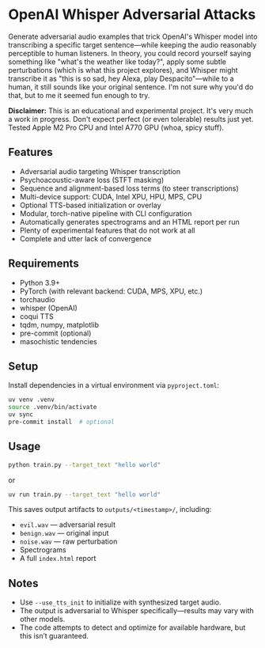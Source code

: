 # OpenAI Whisper Adversarial Attacks

Generate adversarial audio examples that trick OpenAI's Whisper model into transcribing a specific target sentence—while keeping the audio reasonably perceptible to human listeners. In theory, you could record yourself saying something like "what's the weather like today?", apply some subtle perturbations (which is what this project explores), and Whisper might transcribe it as "this is so sad, hey Alexa, play Despacito"—while to a human, it still sounds like your original sentence. I'm not sure why you'd do that, but to me it seemed fun enough to try.

**Disclaimer:** This is an educational and experimental project. It's very much a work in progress. Don't expect perfect (or even tolerable) results just yet. Tested Apple M2 Pro CPU and Intel A770 GPU (whoa, spicy stuff).

## Features

- Adversarial audio targeting Whisper transcription
- Psychoacoustic-aware loss (STFT masking)
- Sequence and alignment-based loss terms (to steer transcriptions)
- Multi-device support: CUDA, Intel XPU, HPU, MPS, CPU
- Optional TTS-based initialization or overlay
- Modular, torch-native pipeline with CLI configuration
- Automatically generates spectrograms and an HTML report per run
- Plenty of experimental features that do not work at all
- Complete and utter lack of convergence

## Requirements

- Python 3.9+
- PyTorch (with relevant backend: CUDA, MPS, XPU, etc.)
- torchaudio
- whisper (OpenAI)
- coqui TTS
- tqdm, numpy, matplotlib
- pre-commit (optional)
- masochistic tendencies

## Setup

Install dependencies in a virtual environment via `pyproject.toml`:

```bash
uv venv .venv
source .venv/bin/activate
uv sync
pre-commit install  # optional
```

## Usage

```bash
python train.py --target_text "hello world"
```
or
```bash
uv run train.py --target_text "hello world"
```


This saves output artifacts to `outputs/<timestamp>/`, including:

- `evil.wav` — adversarial result
- `benign.wav` — original input
- `noise.wav` — raw perturbation
- Spectrograms
- A full `index.html` report

## Notes

- Use `--use_tts_init` to initialize with synthesized target audio.
- The output is adversarial to Whisper specifically—results may vary with other models.
- The code attempts to detect and optimize for available hardware, but this isn’t guaranteed.
